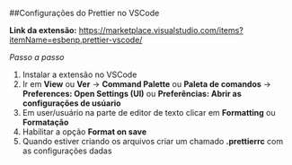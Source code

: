##Configurações do Prettier no VSCode

**Link da extensão:** https://marketplace.visualstudio.com/items?itemName=esbenp.prettier-vscode/

*Passo a passo*
1. Instalar a extensão no VSCode
2. Ir em **View** ou **Ver** -> **Command Palette** ou **Paleta de comandos** -> **Preferences: Open Settings (UI)** ou **Preferências: Abrir as configurações de usúario**
3. Em user/usuário na parte de editor de texto clicar em **Formatting** ou **Formatação**
4. Habilitar a opção **Format on save**
5. Quando estiver criando os arquivos criar um chamado **.prettierrc** com as configurações dadas
